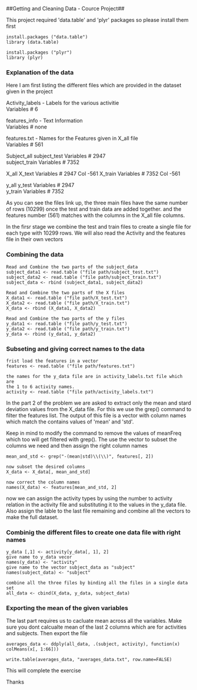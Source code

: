 
 
##Getting and Cleaning Data - Cource Project##
 
 This project required 'data.table' and 'plyr' packages so please install them first
 
```{r}
install.packages ("data.table")
library (data.table)

install.packages ("plyr")
library (plyr)
```

### Explanation of the data ###
Here I am first listing the different files which are provided in the dataset given in the project

        		
				
Activity_labels	- Labels for the various activitie              
Variables # 6	

features_info	- Text Information	                        
Variables # none

features.txt	- Names for the Features given in X_all file    
Variables # 561	

				
Subject_all	subject_test		        Variables # 2947	
	        subject_train		        Variables # 7352	
				
X_all	        X_text                          Variables # 2947 Col -561
	        X_train		                Variables # 7352 Col -561
				
y_all	        y_test		                Variables # 2947	
	        y_train		                Variables # 7352	
				
As you can see the files link up, the three main files have the same number of rows (10299) once the test and train data are added together. and the features number (561) matches with the columns in the X_all file columns.

In the firsr stage we combine the test and train files to create a single file for each type with 10299 rows. We will also read the Activity and the features file in their own vectors

### Combining the data ###
```{r}
Read and Combine the two parts of the subject_data
subject_data1 <- read.table ("file path/subject_test.txt")
subject_data2 <- read.table ("file path/subject_train.txt")
subject_data <- rbind (subject_data1, subject_data2)

Read and Combine the two parts of the X files
X_data1 <- read.table ("file path/X_test.txt")
X_data2 <- read.table ("file path/X_train.txt")
X_data <- rbind (X_data1, X_data2)

Read and Combine the two parts of the y files
y_data1 <- read.table ("file path/y_test.txt")
y_data2 <- read.table ("file path/y_train.txt")
y_data <- rbind (y_data1, y_data2)
```

### Subseting and giving correct names to the data ###

```{r}
frist load the features in a vector 
features <- read.table ("file path/features.txt")

the names for the y_data file are in activity_labels.txt file which are
the 1 to 6 activity names. 
activity <- read.table ("file path/activity_labels.txt")
```


In the part 2 of the problem we are asked to extract only the mean and stard deviation values from the X_data file. For this we use the grep() command to filter the features list. The output of this file is a vector with column names which match the contains values of 'mean' and 'std'. 

Keep in mind to modify the command to remove the values of meanFreq which too will get filtered with grep(). The use the vector to subset the columns we need and then assign the right column names


```{r}
mean_and_std <- grep("-(mean|std)\\(\\)", features[, 2])

now subset the desired columns
X_data <- X_data[, mean_and_std]

now correct the column names
names(X_data) <- features[mean_and_std, 2]
```

now we can assign the activity types by using the number to activity relation in the activity file and substituting it to the values in the y_data file. Also assign the lable to the last file remaining and combine all the vectors to make the full dataset.

### Combinig the different files to create one data file with right names ###
```{r}
y_data [,1] <- activity[y_data[, 1], 2]
give name to y_data vecor
names(y_data) <- "activity"
give name to the vector subject_data as "subject"
names(subject_data) <- "subject"

combine all the three files by binding all the files in a single data set 
all_data <- cbind(X_data, y_data, subject_data)
```

### Exporting the mean of the given variables ###

The last part requires us to cacluate mean across all the variables. Make sure you dont calcualte mean of the last 2 columns which are for activities and subjects. Then export the file 

```{r}
averages_data <- ddply(all_data, .(subject, activity), function(x) colMeans(x[, 1:66]))

write.table(averages_data, "averages_data.txt", row.name=FALSE)

```
This will complete the exercise


Thanks
